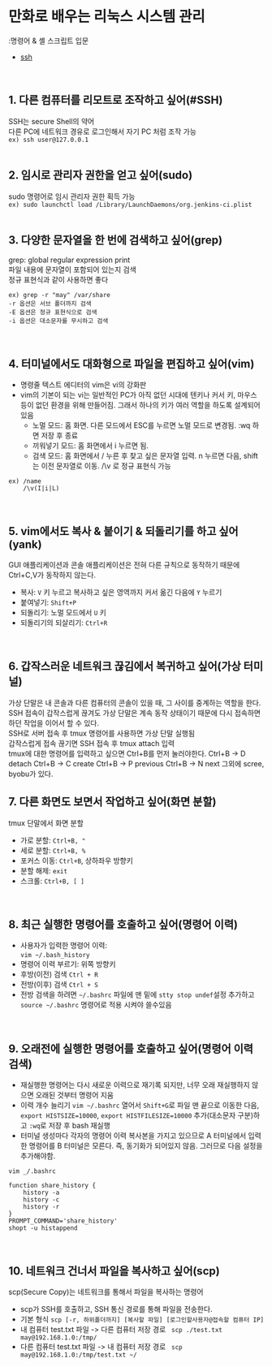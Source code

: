 만화로 배우는 리눅스 시스템 관리    
===
:명령어 & 셸 스크립트 입문   

- [ssh](#SSH)

<br/>

## 1. 다른 컴퓨터를 리모트로 조작하고 싶어(#SSH)    

SSH는 secure Shell의 약어   
다른 PC에 네트워크 경유로 로그인해서 자기 PC 처럼 조작 가능   
```ex) ssh user@127.0.0.1```  
<br/>  

## 2. 임시로 관리자 권한을 얻고 싶어(sudo)    

sudo 명령어로 임시 관리자 권한 획득 가능    
```ex) sudo launchctl load /Library/LaunchDaemons/org.jenkins-ci.plist ```   
<br/>  

## 3. 다양한 문자열을 한 번에 검색하고 싶어(grep)  

grep: global regular expression print  
파일 내용에 문자열이 포함되어 있는지 검색  
정규 표현식과 같이 사용하면 좋다    
```   
ex) grep -r "may" /var/share    
-r 옵션은 서브 폴더까지 검색  
-E 옵션은 정규 표현식으로 검색    
-i 옵션은 대소문자를 무시하고 검색  
```   
<br/>  

## 4. 터미널에서도 대화형으로 파일을 편집하고 싶어(vim)
- 명령줄 텍스트 에디터의 vim은 vi의 강화판  
- vim의 기본이 되는 vi는 일반적인 PC가 아직 없던 시대에 텐키나 커서 키, 마우스 등이 없던 환경을 위해 만들어짐. 그래서 하나의 키가 여러 역할을 하도록 설계되어 있음  
  + 노멀 모드: 홈 화면. 다른 모드에서 ESC를 누르면 노멀 모드로 변경됨. :wq 하면 저장 후 종료  
  + 끼워넣기 모드: 홈 화면에서 i 누르면 됨.  
  + 검색 모드: 홈 화면에서 / 누른 후 찾고 싶은 문자열 입력. n 누르면 다음, shift는 이전 문자열로 이동. /\v 로 정규 표현식 가능    
``` 
ex) /name
    /\v(I|i|L)
``` 
<br/>  

## 5. vim에서도 복사 & 붙이기 & 되돌리기를 하고 싶어(yank)  
GUI 애플리케이션과 콘솔 애플리케이션은 전혀 다른 규칙으로 동작하기 때문에 Ctrl+C,V가 동작하지 않는다.    
- 복사: ```V``` 키 누르고 복사하고 싶은 영역까지 커서 옮긴 다음에 ```Y``` 누르기   
- 붙여넣기: ```Shift+P```   
- 되돌리기: 노멀 모드에서 ```U``` 키   
- 되돌리기의 되살리기: ```Ctrl+R```   
<br/>  

## 6. 갑작스러운 네트워크 끊김에서 복귀하고 싶어(가상 터미널)  
가상 단말은 내 콘솔과 다른 컴퓨터의 콘솔이 있을 때, 그 사이를 중계하는 역할을 한다.   
SSH 접속이 갑작스럽게 끊겨도 가상 단말은 계속 동작 상태이기 때문에 다시 접속하면 하던 작업을 이어서 할 수 있다.  
SSH로 서버 접속 후 tmux 명령어를 사용하면 가상 단말 실행됨    
갑작스럽게 접속 끊기면 SSH 접속 후 tmux attach 입력  
tmux에 대한 명령어를 입력하고 싶으면 Ctrl+B를 먼저 눌러야한다.
Ctrl+B -> D detach
Ctrl+B -> C create
Ctrl+B -> P previous
Ctrl+B -> N next
그외에 scree, byobu가 있다. 
<br/>  

## 7. 다른 화면도 보면서 작업하고 싶어(화면 분할)  
tmux 단말에서 화면 분할   
- 가로 분할: ```Ctrl+B, "```  
- 세로 분할: ```Ctrl+B, %```  
- 포커스 이동: ```Ctrl+B```, 상하좌우 방향키  
- 분할 해제: ```exit```  
- 스크롤: ```Ctrl+B, [ ]```  
<br/>  

## 8. 최근 실행한 명령어를 호출하고 싶어(명령어 이력)    
- 사용자가 입력한 명령어 이력:   
```vim ~/.bash_history```
- 명령어 이력 부르기: 위쪽 방향키    
- 후방(이전) 검색 ```Ctrl + R ```  
- 전방(이후) 검색 ```Ctrl + S ```  
- 전방 검색을 하려면 ```~/.bashrc``` 파일에 맨 밑에 ```stty stop undef```설정 추가하고 ```source ~/.bashrc``` 명령어로 적용 시켜야 쓸수있음  
<br/>

## 9. 오래전에 실행한 명령어를 호출하고 싶어(명령어 이력 검색)  
- 재실행한 명령어는 다시 새로운 이력으로 재기록 되지만, 너무 오래 재실행하지 않으면 오래된 것부터 명령어 지움
- 이력 개수 늘리기 ```vim ~/.bashrc``` 열어서 ```Shift+G```로 파일 맨 끝으로 이동한 다음, ```export HISTSIZE=10000```, ```export HISTFILESIZE=10000``` 추가(대소문자 구분)하고 ```:wq```로 저장 후 bash 재실행 
- 터미널 생성마다 각자의 명령어 이력 복사본을 가지고 있으므로 A 터미널에서 입력한 명령어를 B 터미널은 모른다. 즉, 동기화가 되어있지 않음. 그러므로 다음 설정을 추가해야함.  
 
 ```vim _/.bashrc```
```  
function share_history {
    history -a
    history -c
    history -r
}
PROMPT_COMMAND='share_history'
shopt -u histappend
```  
<br/>

## 10. 네트워크 건너서 파일을 복사하고 싶어(scp)  
scp(Secure Copy)는 네트워크를 통해서 파일을 복사하는 명령어  
- scp가 SSH를 호출하고, SSH 통신 경로를 통해 파일을 전송한다.
- 기본 형식 ```scp [-r, 하위폴더까지] [복사할 파일] [로그인할사용자@접속할 컴퓨터 IP]```  
- 내 컴퓨터 test.txt 파일 -> 다른 컴퓨터 저장 경로 ``` scp ./test.txt may@192.168.1.0:/tmp/```  
- 다른 컴퓨터 test.txt 파일 -> 내 컴퓨터  저장 경로 ``` scp may@192.168.1.0:/tmp/test.txt ~/```  

<br/>
